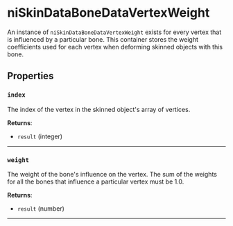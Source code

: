 <!---
	This file is autogenerated. Do not edit this file manually. Your changes will be ignored.
	More information: https://github.com/MWSE/MWSE/tree/master/docs
-->

# niSkinDataBoneDataVertexWeight

An instance of `niSkinDataBoneDataVertexWeight` exists for every vertex that is influenced by a particular bone. This container stores the weight coefficients used for each vertex when deforming skinned objects with this bone.

## Properties

### `index`

The index of the vertex in the skinned object's array of vertices.

**Returns**:

* `result` (integer)

***

### `weight`

The weight of the bone's influence on the vertex. The sum of the weights for all the bones that influence a particular vertex must be 1.0.

**Returns**:

* `result` (number)

***

